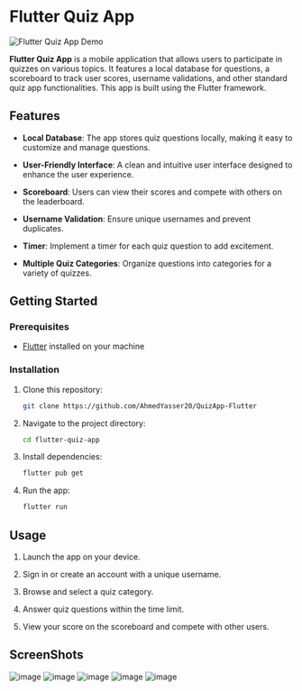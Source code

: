 # Flutter Quiz App

![Flutter Quiz App Demo](demo.gif)

**Flutter Quiz App** is a mobile application that allows users to participate in quizzes on various topics. It features a local database for questions, a scoreboard to track user scores, username validations, and other standard quiz app functionalities. This app is built using the Flutter framework.

## Features

- **Local Database**: The app stores quiz questions locally, making it easy to customize and manage questions.

- **User-Friendly Interface**: A clean and intuitive user interface designed to enhance the user experience.

- **Scoreboard**: Users can view their scores and compete with others on the leaderboard.

- **Username Validation**: Ensure unique usernames and prevent duplicates.

- **Timer**: Implement a timer for each quiz question to add excitement.

- **Multiple Quiz Categories**: Organize questions into categories for a variety of quizzes.

## Getting Started

### Prerequisites

- [Flutter](https://flutter.dev/) installed on your machine

### Installation

1. Clone this repository:

   ```bash
   git clone https://github.com/AhmedYasser20/QuizApp-Flutter
   ```

2. Navigate to the project directory:

   ```bash
   cd flutter-quiz-app
   ```

3. Install dependencies:

   ```bash
   flutter pub get
   ```

4. Run the app:

   ```bash
   flutter run
   ```

## Usage

1. Launch the app on your device.

2. Sign in or create an account with a unique username.

3. Browse and select a quiz category.

4. Answer quiz questions within the time limit.

5. View your score on the scoreboard and compete with other users.


## ScreenShots

![image](https://github.com/AhmedYasser20/QuizApp-Flutter/assets/93765400/6d84cc1d-2170-4b52-9787-a93fd3909c39)
![image](https://github.com/AhmedYasser20/QuizApp-Flutter/assets/93765400/6c9bd7f3-2f15-4da0-b69a-de537ac2a478)
![image](https://github.com/AhmedYasser20/QuizApp-Flutter/assets/93765400/d489c4c6-7b80-4bd2-94c6-c2c0f6e52e60)
![image](https://github.com/AhmedYasser20/QuizApp-Flutter/assets/93765400/2086d7f7-9dfb-4153-a0cb-3e443ae3909e)
![image](https://github.com/AhmedYasser20/QuizApp-Flutter/assets/93765400/167307c4-9999-45ea-b2b0-1dafd2f3c0dd)
